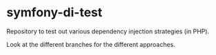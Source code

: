 # symfony-di-test
Repository to test out various dependency injection strategies (in PHP).

Look at the different branches for the different approaches.